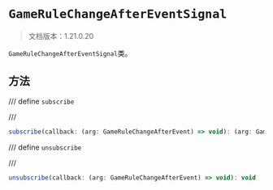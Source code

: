 # `GameRuleChangeAfterEventSignal`

> 文档版本：1.21.0.20

`GameRuleChangeAfterEventSignal`类。

## 方法

/// define
`subscribe`


///

```js
subscribe(callback: (arg: GameRuleChangeAfterEvent) => void): (arg: GameRuleChangeAfterEvent) => void
```


/// define
`unsubscribe`


///

```js
unsubscribe(callback: (arg: GameRuleChangeAfterEvent) => void): void
```

